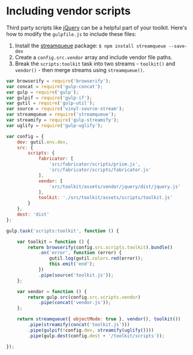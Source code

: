 # Including vendor scripts

Third party scripts like [jQuery](http://jquery.com) can be a helpful part of your toolkit. Here's how to modify the `gulpfile.js` to include these files:

1. Install the [streamqueue](https://www.npmjs.com/package/streamqueue) package: `$ npm install streamqueue --save-dev`
2. Create a `config.src.vendor` array and include vendor file paths.
3. Break the `scripts:toolkit` task into two streams - `toolkit()` and `vendor()` - then merge streams using `streamqueue()`.

```javascript
var browserify = require('browserify');
var concat = require('gulp-concat');
var gulp = require('gulp');
var gulpif = require('gulp-if');
var gutil = require('gulp-util');
var source = require('vinyl-source-stream');
var streamqueue = require('streamqueue');
var streamify = require('gulp-streamify');
var uglify = require('gulp-uglify');

var config = {
	dev: gutil.env.dev,
	src: {
		scripts: {
			fabricator: [
				'src/fabricator/scripts/prism.js',
				'src/fabricator/scripts/fabricator.js'
			],
			vendor: [
				'src/toolkit/assets/vendor/jquery/dist/jquery.js'
			],
			toolkit: './src/toolkit/assets/scripts/toolkit.js'
		}
	},
	dest: 'dist'
};

gulp.task('scripts:toolkit', function () {

	var toolkit = function () {
		return browserify(config.src.scripts.toolkit).bundle()
			.on('error', function (error) {
				gutil.log(gutil.colors.red(error));
				this.emit('end');
			})
			.pipe(source('toolkit.js'));
	};

	var vendor = function () {
		return gulp.src(config.src.scripts.vendor)
			.pipe(concat('vendor.js'));
	};

	return streamqueue({ objectMode: true }, vendor(), toolkit())
		.pipe(streamify(concat('toolkit.js')))
		.pipe(gulpif(!config.dev, streamify(uglify())))
		.pipe(gulp.dest(config.dest + '/toolkit/scripts'));

});

```


